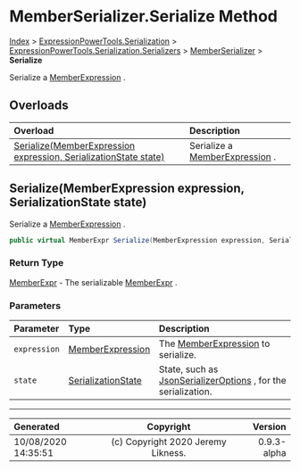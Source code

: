 ﻿# MemberSerializer.Serialize Method

[Index](../index.md) > [ExpressionPowerTools.Serialization](ExpressionPowerTools.Serialization.a.md) > [ExpressionPowerTools.Serialization.Serializers](ExpressionPowerTools.Serialization.Serializers.n.md) > [MemberSerializer](ExpressionPowerTools.Serialization.Serializers.MemberSerializer.cs.md) > **Serialize**

Serialize a [MemberExpression](https://docs.microsoft.com/dotnet/api/system.linq.expressions.memberexpression) .

## Overloads

| Overload | Description |
| :-- | :-- |
| [Serialize(MemberExpression expression, SerializationState state)](#serializememberexpression-expression-serializationstate-state) | Serialize a [MemberExpression](https://docs.microsoft.com/dotnet/api/system.linq.expressions.memberexpression) . |
## Serialize(MemberExpression expression, SerializationState state)

Serialize a [MemberExpression](https://docs.microsoft.com/dotnet/api/system.linq.expressions.memberexpression) .

```csharp
public virtual MemberExpr Serialize(MemberExpression expression, SerializationState state)
```

### Return Type

 [MemberExpr](ExpressionPowerTools.Serialization.Serializers.MemberExpr.cs.md)  - The serializable [MemberExpr](ExpressionPowerTools.Serialization.Serializers.MemberExpr.cs.md) .

### Parameters

| Parameter | Type | Description |
| :-- | :-- | :-- |
| `expression` | [MemberExpression](https://docs.microsoft.com/dotnet/api/system.linq.expressions.memberexpression) | The [MemberExpression](https://docs.microsoft.com/dotnet/api/system.linq.expressions.memberexpression) to serialize. |
| `state` | [SerializationState](ExpressionPowerTools.Serialization.Serializers.SerializationState.cs.md) | State, such as [JsonSerializerOptions](https://docs.microsoft.com/dotnet/api/system.text.json.jsonserializeroptions) , for the serialization. |



---

| Generated | Copyright | Version |
| :-- | :-: | --: |
| 10/08/2020 14:35:51 | (c) Copyright 2020 Jeremy Likness. | 0.9.3-alpha |
